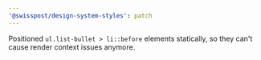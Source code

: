 ```yaml
---
'@swisspost/design-system-styles': patch
---
```


Positioned `ul.list-bullet > li::before` elements statically, so they can't cause render context issues anymore.
